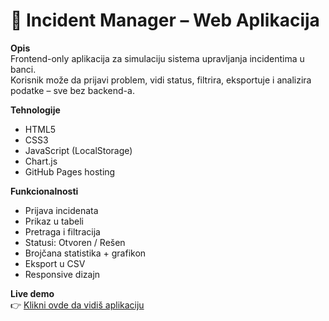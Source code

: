 # 💼 Incident Manager – Web Aplikacija

**Opis**  
Frontend-only aplikacija za simulaciju sistema upravljanja incidentima u banci.   
Korisnik može da prijavi problem, vidi status, filtrira, eksportuje i analizira podatke – sve bez backend-a.

**Tehnologije**
- HTML5
- CSS3
- JavaScript (LocalStorage)
- Chart.js
- GitHub Pages hosting

**Funkcionalnosti**
- Prijava incidenata
- Prikaz u tabeli
- Pretraga i filtracija
- Statusi: Otvoren / Rešen
- Brojčana statistika + grafikon
- Eksport u CSV
- Responsive dizajn

**Live demo**  
👉 [Klikni ovde da vidiš aplikaciju](https://tvoj-username.github.io/incident-manager/)
